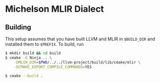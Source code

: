 # Michelson MLIR Dialect

## Building
This setup assumes that you have built LLVM and MLIR in `$BUILD_DIR` and installed them to `$PREFIX`. To build, run
```sh
$ mkdir build && cd build
$ cmake -G Ninja .. \
    -DMLIR_DIR=$PWD/../../llvm-project/build/lib/cmake/mlir \
    -DCMAKE_EXPORT_COMPILE_COMMANDS=YES

$ cmake --build .
```
